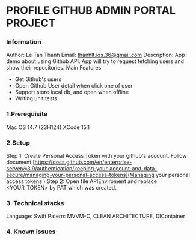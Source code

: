 # PROFILE GITHUB ADMIN PORTAL PROJECT
### Information
Author: Le Tan Thanh
Email: thanhlt.ios.36@gmail.com
Description: App demo about using Github API. App will try to request fetching users and show their repositories.
Main Features
- Get Github's users 
- Open Github User detail when click one of user 
- Support store local db, and open when offline
- Writing unit tests

### 1.Prerequisite
Mac OS 14.7 (23H124)
XCode 15.1

### 2.Setup
Step 1: Create Personal Access Token with your github's account. Follow document [https://docs.github.com/en/enterprise-server@3.9/authentication/keeping-your-account-and-data-secure/managing-your-personal-access-tokens](Managing your personal access tokens
)
Step 2: Open file APIEnviroment and replace <YOUR_TOKEN> by PAT which was created.

### 3. Technical stacks
Language: Swift
Patern: MVVM-C, CLEAN ARCHITECTURE, DIContainer

### 4. Known issues